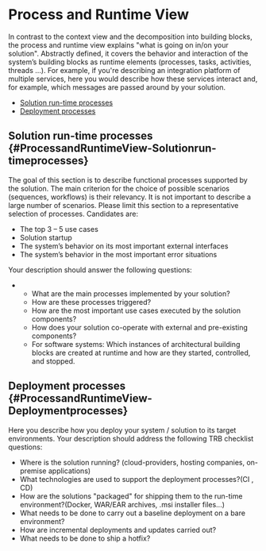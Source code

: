 # Process and Runtime View

In contrast to the context view and the decomposition into building blocks, the process and runtime view explains "what is going on in/on your solution". Abstractly defined, it covers the behavior and interaction of the system’s building blocks as runtime elements \(processes, tasks, activities, threads …\). For example, if you're describing an integration platform of multiple services, here you would describe how these services interact and, for example, which messages are passed around by your solution.



* [Solution run-time processes](https://mywiki.grp.haufemg.com/display/HGTRB/Process+and+Runtime+View#ProcessandRuntimeView-Solutionrun-timeprocesses)
* [Deployment processes](https://mywiki.grp.haufemg.com/display/HGTRB/Process+and+Runtime+View#ProcessandRuntimeView-Deploymentprocesses)

## Solution run-time processes {#ProcessandRuntimeView-Solutionrun-timeprocesses}

The goal of this section is to describe functional processes supported by the solution. The main criterion for the choice of possible scenarios \(sequences, workflows\) is their relevancy. It is not important to describe a large number of scenarios. Please limit this section to a representative selection of processes. Candidates are:

* The top 3 – 5 use cases
* Solution startup
* The system’s behavior on its most important external interfaces
* The system’s behavior in the most important error situations

Your description should answer the following questions:

* * What are the main processes implemented by your solution?
  * How are these processes triggered?
  * How are the most important use cases executed by the solution components?
  * How does your solution co-operate with external and pre-existing components?
  * For software systems: Which instances of architectural building blocks are created at runtime and how are they started, controlled, and stopped.

## Deployment processes {#ProcessandRuntimeView-Deploymentprocesses}

Here you describe how you deploy your system / solution to its target environments. Your description should address the following TRB checklist questions:

* Where is the solution running? \(cloud-providers, hosting companies, on-premise applications\)
* What technologies are used to support the deployment processes?\(CI , CD\)
* How are the solutions "packaged" for shipping them to the run-time environment?\(Docker, WAR/EAR archives, .msi installer files...\)
* What needs to be done to carry out a baseline deployment on a bare environment?
* How are incremental deployments and updates carried out?
* What needs to be done to ship a hotfix?



